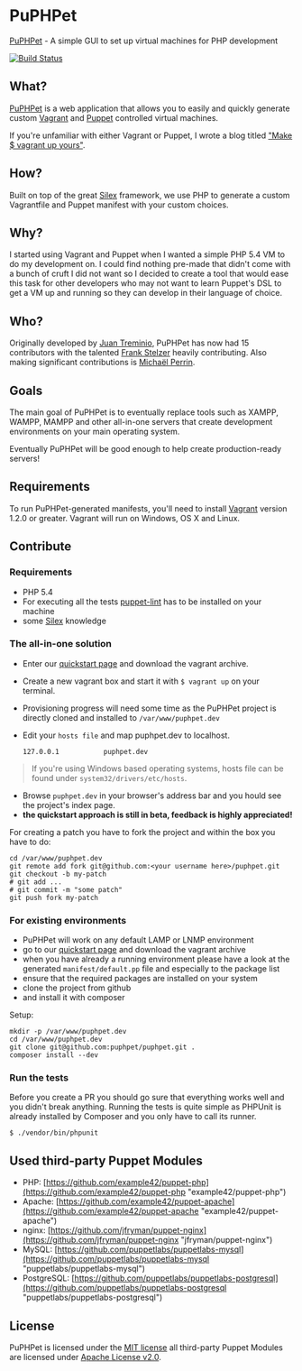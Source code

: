 # PuPHPet #

[PuPHPet](https://puphpet.com) - A simple GUI to set up virtual machines for PHP development

[![Build Status](https://travis-ci.org/puphpet/puphpet.png)](https://travis-ci.org/puphpet/puphpet)

## What? ##

[PuPHPet](https://puphpet.com) is a web application that allows you to easily and quickly generate custom
[Vagrant](http://vagrantup.com) and [Puppet](https://puppetlabs.com) controlled virtual machines.

If you're unfamiliar with either Vagrant or Puppet, I wrote a blog titled
["Make $ vagrant up yours"](https://jtreminio.com/2013/06/make_vagrant_up_yours/).

## How? ##

Built on top of the great [Silex](http://silex.sensiolabs.org) framework, we use PHP to generate a custom Vagrantfile
and Puppet manifest with your custom choices.

## Why? ##

I started using Vagrant and Puppet when I wanted a simple PHP 5.4 VM to do my development on. I could find nothing
pre-made that didn't come with a bunch of cruft I did not want so I decided to create a tool that would ease this
task for other developers who may not want to learn Puppet's DSL to get a VM up and running so they can develop
in their language of choice.

## Who? ##

Originally developed by [Juan Treminio](https://jtreminio.com), PuPHPet has now had 15 contributors with the talented
[Frank Stelzer](https://twitter.com/frastel) heavily contributing. Also making significant contributions is
[Michaël Perrin](http://www.michaelperrin.fr/).

## Goals ##

The main goal of PuPHPet is to eventually replace tools such as XAMPP, WAMPP, MAMPP and other all-in-one servers that
create development environments on your main operating system.

Eventually PuPHPet will be good enough to help create production-ready servers!

## Requirements ##

To run PuPHPet-generated manifests, you'll need to install [Vagrant](http://downloads.vagrantup.com/) version 1.2.0 or
greater. Vagrant will run on Windows, OS X and Linux.

## Contribute ##

### Requirements ###
* PHP 5.4
* For executing all the tests [puppet-lint](http://packages.ubuntu.com/precise/puppet-lint) has to be installed on your machine
* some [Silex](http://silex.sensiolabs.org/ "Silex") knowledge

### The all-in-one solution ###
* Enter our [quickstart page](https://puphpet.com/quickstart/puphpet "quickstart") and download the vagrant archive.
* Create a new vagrant box and start it with `$ vagrant up` on your terminal.
* Provisioning progress will need some time as the PuPHPet project is directly cloned and installed to `/var/www/puphpet.dev`
* Edit your `hosts file` and map puphpet.dev to localhost.

    `127.0.0.1           puphpet.dev`
    
> If you're using Windows based operating systems, hosts file can be found under `system32/drivers/etc/hosts`.

* Browse `puphpet.dev` in your browser's address bar and you hould see the project's index page.
* **the quickstart approach is still in beta, feedback is highly appreciated!**

For creating a patch you have to fork the project and within the box you have to do:

    cd /var/www/puphpet.dev
    git remote add fork git@github.com:<your username here>/puphpet.git
    git checkout -b my-patch
    # git add ...
    # git commit -m "some patch"
    git push fork my-patch

### For existing environments ###
* PuPHPet will work on any default LAMP or LNMP environment
* go to our [quickstart page](https://puphpet.com/quickstart/puphpet "quickstart") and download the vagrant archive
* when you have already a running environment please have a look at the generated `manifest/default.pp` file and especially to the package list
* ensure that the required packages are installed on your system
* clone the project from github
* and install it with composer

Setup:

    mkdir -p /var/www/puphpet.dev
    cd /var/www/puphpet.dev
    git clone git@github.com:puphpet/puphpet.git .
    composer install --dev

### Run the tests ###
Before you create a PR you should go sure that everything works well and you didn't break anything.
Running the tests is quite simple as PHPUnit is already installed by Composer and you only have to call its runner.

    $ ./vendor/bin/phpunit

## Used third-party Puppet Modules ##
* PHP: [https://github.com/example42/puppet-php](https://github.com/example42/puppet-php "example42/puppet-php")
* Apache: [https://github.com/example42/puppet-apache](https://github.com/example42/puppet-apache "example42/puppet-apache")
* nginx: [https://github.com/jfryman/puppet-nginx](https://github.com/jfryman/puppet-nginx "jfryman/puppet-nginx")
* MySQL: [https://github.com/puppetlabs/puppetlabs-mysql](https://github.com/puppetlabs/puppetlabs-mysql "puppetlabs/puppetlabs-mysql")
* PostgreSQL: [https://github.com/puppetlabs/puppetlabs-postgresql](https://github.com/puppetlabs/puppetlabs-postgresql "puppetlabs/puppetlabs-postgresql")

## License ##

PuPHPet is licensed under the [MIT license](http://opensource.org/licenses/mit-license.php) all third-party Puppet Modules are licensed under [Apache License v2.0](http://www.apache.org/licenses/LICENSE-2.0).
